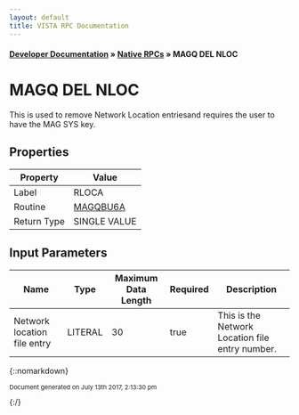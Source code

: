 ```yaml
---
layout: default
title: VISTA RPC Documentation
---
```


#### [Developer Documentation](../index) &#187; [Native RPCs](TableOfContents) &#187; MAGQ DEL NLOC<br/>
# MAGQ DEL NLOC

This is used to remove Network Location entriesand requires the user to have the MAG SYS key.

## Properties

Property | Value
--- | ---
Label | RLOCA
Routine | [MAGQBU6A](http://code.osehra.org/dox/Routine_MAGQBU6A_source.html)
Return Type | SINGLE VALUE


## Input Parameters

Name | Type | Maximum Data Length | Required | Description
--- | --- | --- | --- | ---
Network location file entry | LITERAL | 30 | true | This is the Network Location file entry number.



{::nomarkdown} <br/><p style="font-size: 11px">Document generated on July 13th 2017, 2:13:30 pm</p>{:/}